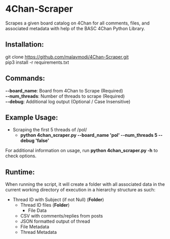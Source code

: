 # 4Chan-Scraper
Scrapes a given board catalog on 4Chan for all comments, files, and associated metadata with help of the BASC 4Chan Python Library.

Installation:
------------
git clone https://github.com/malavmodi/4Chan-Scraper.git <br/>
pip3 install -r requirements.txt <br/>

Commands:
---------
**--board_name**: Board from 4Chan to Scrape (Required)<br/>
**--num_threads**: Number of threads to scrape (Required)<br/>
**--debug**: Additional log output (Optional / Case Insensitive)<br/>

Example Usage:
--------------
* Scraping the first 5 threads of /pol/ <br/>
  * **python 4chan_scraper.py --board_name 'pol' --num_threads 5 --debug 'false'**  <br/>
  
For additional information on usage, run **python 4chan_scraper.py -h** to check options.

Runtime:
-------
When running the script, it will create a folder with all associated data in the current working directory of execution in a hierarchy structure as such:
          
* Thread ID with Subject (if not Null) (**Folder**) <br/>
  * Thread ID files (**Folder**)
    * File Data <br/>
  * CSV with comments/replies from posts <br/>
  * JSON formatted output of thread <br/>
  * File Metadata <br/>
  * Thread Metadata <br/>
              
              
              
